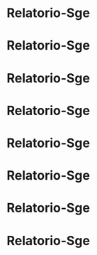 # Relatorio-Sge
# Relatorio-Sge
# Relatorio-Sge
# Relatorio-Sge
# Relatorio-Sge
# Relatorio-Sge
# Relatorio-Sge
# Relatorio-Sge
